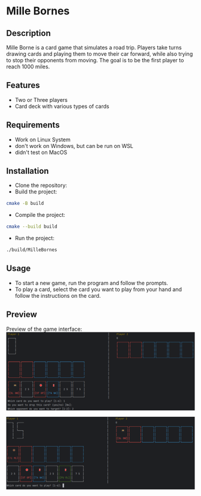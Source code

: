 # Mille Bornes

## Description
Mille Borne is a card game that simulates a road trip. Players take turns drawing cards and playing them to move their car forward, while also trying to stop their opponents from moving. The goal is to be the first player to reach 1000 miles.

## Features
- Two or Three players
- Card deck with various types of cards

## Requirements
- Work on Linux System
- don't work on Windows, but can be run on WSL
- didn't test on MacOS

## Installation
- Clone the repository:
- Build the project:
```bash
cmake -B build
```
- Compile the project:
```bash
cmake --build build
```
- Run the project:
```bash
./build/MilleBornes
```

## Usage
- To start a new game, run the program and follow the prompts.
- To play a card, select the card you want to play from your hand and follow the instructions on the card.

## Preview

Preview of the game interface:
![Preview 1](preview1.png)

![Preview 2](preview2.png)
